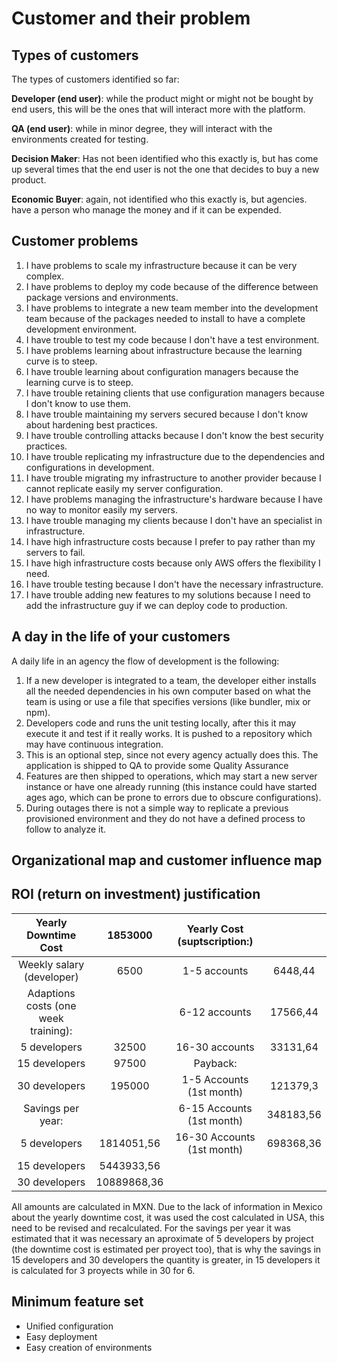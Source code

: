# Customer and their problem

## Types of customers

The types of customers identified so far:

**Developer (end user)**: while the product might or might not be bought by end users, this will be the ones that will interact more with the platform.

**QA (end user)**: while in minor degree, they will interact with the environments created for testing.

**Decision Maker**: Has not been identified who this exactly is, but has come up several times that the end user is not the one that decides to buy a new product.

**Economic Buyer**: again, not identified who this exactly is, but agencies. have a person who manage the money and if it can be expended.

## Customer problems

1. I have problems to scale my infrastructure because it can be very complex.
2. I have problems to deploy my code because of the difference between package versions and environments.
3. I have problems to integrate a new team member into the development team because of the packages needed to install to have a complete development environment.
4. I have trouble to test my code because I don't have a test environment.
5. I have problems learning about infrastructure because the learning curve is to steep.
6. I have trouble learning about configuration managers because the learning curve is to steep.
7. I have trouble retaining clients that use configuration managers because I don't know to use them.  
8. I have trouble maintaining my servers secured because I don't know about hardening best practices.
9. I have trouble controlling attacks because I don't know the best security practices.
10. I have trouble replicating my infrastructure due to the dependencies and configurations in development.
11. I have trouble migrating my infrastructure to another provider because I cannot replicate easily my server configuration.
12. I have problems managing the infrastructure's hardware because I have no way to monitor easily my servers.
13. I have trouble managing my clients because I don't have an specialist in infrastructure.
14. I have high infrastructure costs because I prefer to pay rather than my servers to fail.
15. I have high infrastructure costs because only AWS offers the flexibility I need.
16. I have trouble testing because I don't have the necessary infrastructure.
17. I have trouble adding new features to my solutions because I need to add the infrastructure guy if we can deploy code to production.

## A day in the life of your customers

A daily life in an agency the flow of development is the following:

1. If a new developer is integrated to a team, the developer either installs all
    the needed dependencies in his own computer based on what the team is using
    or use a file that specifies versions (like bundler, mix or npm).
2. Developers code and runs the unit testing locally, after this it may execute it
    and test if it really works. It is pushed to a repository which may have continuous
    integration.
3. This is an optional step, since not every agency actually does this. The application
    is shipped to QA to provide some Quality Assurance
4. Features are then shipped to operations, which may start a new server instance
    or have one already running (this instance could have started ages ago, which
    can be prone to errors due to obscure configurations).
5. During outages there is not a simple way to replicate a previous provisioned environment
    and they do not have a defined process to follow to analyze it.

## Organizational map and customer influence map

## ROI (return on investment) justification

| Yearly Downtime Cost                | 1853000 | Yearly Cost (suptscription:)   |           |
| :----------------------------------:| :-----: | :----------------------------: | :-------------: |
| Weekly salary (developer)           | 6500    | 1-5 accounts                   |  6448,44        |
| Adaptions costs (one week training):|         | 6-12 accounts                  |  17566,44       |         
| 5 developers                        | 32500   | 16-30 accounts                 |  33131,64       |
| 15 developers                       | 97500   | Payback:                        |        
| 30 developers                       | 195000  | 1-5 Accounts (1st month)        |  121379,3        |
| Savings per year:                   |         | 6-15 Accounts (1st month)       |  348183,56       |
| 5 developers                        |1814051,56| 16-30 Accounts (1st month)     |  698368,36       |
| 15 developers                       |5443933,56|
| 30 developers                       |10889868,36|

All amounts are calculated in MXN. Due to the lack of information in Mexico about the yearly downtime cost, it was used the cost calculated in USA, this need to be revised and recalculated. For the savings per year it was estimated that it was necessary an aproximate of 5 developers by project (the downtime cost is estimated per proyect too), that is why the savings in 15 developers and 30 developers the quantity is greater, in 15 developers it is calculated for 3 proyects while in 30 for 6.
## Minimum feature set

- Unified configuration
- Easy deployment
- Easy creation of environments
